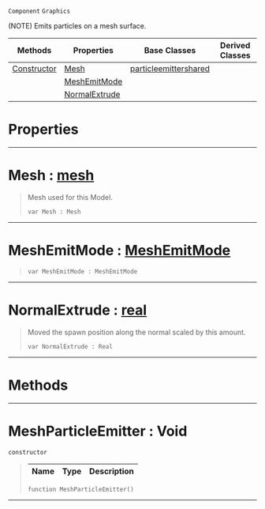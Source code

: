  `Component` `Graphics`



(NOTE) Emits particles on a mesh surface.

|Methods|Properties|Base Classes|Derived Classes|
|---|---|---|---|
|[ Constructor](https://github.com/zeroengineteam/ZeroDocs/code_reference/class_reference/meshparticleemitter.markdown#meshparticleemitter-void)|[ Mesh](https://github.com/zeroengineteam/ZeroDocs/code_reference/class_reference/meshparticleemitter.markdown#mesh-zero-engine-documen)|[particleemittershared](https://github.com/zeroengineteam/ZeroDocs/code_reference/class_reference/particleemittershared.markdown)| |
| |[ MeshEmitMode](https://github.com/zeroengineteam/ZeroDocs/code_reference/class_reference/meshparticleemitter.markdown#meshemitmode-zero-engine)| | |
| |[ NormalExtrude](https://github.com/zeroengineteam/ZeroDocs/code_reference/class_reference/meshparticleemitter.markdown#normalextrude-zero-engin)| | |


 #  Properties


---  
 #  Mesh : [mesh](https://github.com/zeroengineteam/ZeroDocs/code_reference/class_reference/mesh.markdown)

> Mesh used for this Model.
> ``` lang=cpp, name=Zilch
> var Mesh : Mesh


---  
 #  MeshEmitMode : [MeshEmitMode](https://github.com/zeroengineteam/ZeroDocs/code_reference/enum_reference.markdown#meshemitmode)

> 
> ``` lang=cpp, name=Zilch
> var MeshEmitMode : MeshEmitMode


---  
 #  NormalExtrude : [real](https://github.com/zeroengineteam/ZeroDocs/code_reference/zilch_base_types/real.markdown)

> Moved the spawn position along the normal scaled by this amount.
> ``` lang=cpp, name=Zilch
> var NormalExtrude : Real


---  
 #  Methods


---  
 #  MeshParticleEmitter : Void

 `constructor`

> 
> |Name|Type|Description|
> |---|---|---|
> ``` lang=cpp, name=Zilch
> function MeshParticleEmitter()
> ``` 


---  
 

 